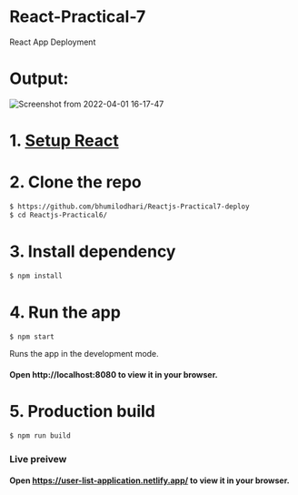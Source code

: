 # React-Practical-7
  React App Deployment

# Output:
![Screenshot from 2022-04-01 16-17-47](https://user-images.githubusercontent.com/97098100/161249204-f4fff03b-81dc-4e72-89b3-e921df483081.png)

# 1. [Setup React](https://reactjs.org/docs/try-react.html)

# 2. Clone the repo
```sh
$ https://github.com/bhumilodhari/Reactjs-Practical7-deploy
$ cd Reactjs-Practical6/
```

# 3. Install dependency
```sh
$ npm install
```

# 4. Run the app
```sh
$ npm start
```

Runs the app in the development mode.
#### Open http://localhost:8080 to view it in your browser.

# 5. Production build
```sh
$ npm run build
```

### Live preivew
#### Open https://user-list-application.netlify.app/ to view it in your browser.
